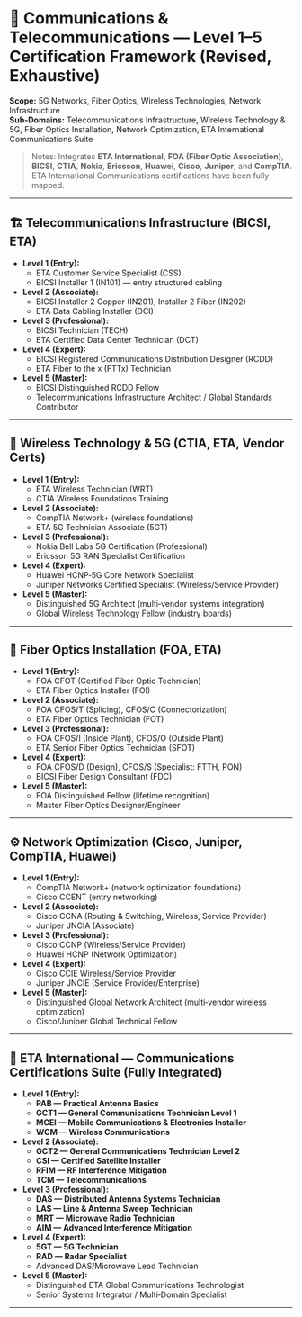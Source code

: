 # 📡 Communications & Telecommunications — Level 1–5 Certification Framework (Revised, Exhaustive)

**Scope:** 5G Networks, Fiber Optics, Wireless Technologies, Network Infrastructure  
**Sub-Domains:** Telecommunications Infrastructure, Wireless Technology & 5G, Fiber Optics Installation, Network Optimization, ETA International Communications Suite  

> Notes: Integrates **ETA International**, **FOA (Fiber Optic Association)**, **BICSI**, **CTIA**, **Nokia**, **Ericsson**, **Huawei**, **Cisco**, **Juniper**, and **CompTIA**.  
> ETA International Communications certifications have been fully mapped.

---

## 🏗️ Telecommunications Infrastructure (BICSI, ETA)
- **Level 1 (Entry):**
  - ETA Customer Service Specialist (CSS)  
  - BICSI Installer 1 (IN101) — entry structured cabling  
- **Level 2 (Associate):**
  - BICSI Installer 2 Copper (IN201), Installer 2 Fiber (IN202)  
  - ETA Data Cabling Installer (DCI)  
- **Level 3 (Professional):**
  - BICSI Technician (TECH)  
  - ETA Certified Data Center Technician (DCT)  
- **Level 4 (Expert):**
  - BICSI Registered Communications Distribution Designer (RCDD)  
  - ETA Fiber to the x (FTTx) Technician  
- **Level 5 (Master):**
  - BICSI Distinguished RCDD Fellow  
  - Telecommunications Infrastructure Architect / Global Standards Contributor  

---

## 📶 Wireless Technology & 5G (CTIA, ETA, Vendor Certs)
- **Level 1 (Entry):**
  - ETA Wireless Technician (WRT)  
  - CTIA Wireless Foundations Training  
- **Level 2 (Associate):**
  - CompTIA Network+ (wireless foundations)  
  - ETA 5G Technician Associate (5GT)  
- **Level 3 (Professional):**
  - Nokia Bell Labs 5G Certification (Professional)  
  - Ericsson 5G RAN Specialist Certification  
- **Level 4 (Expert):**
  - Huawei HCNP‑5G Core Network Specialist  
  - Juniper Networks Certified Specialist (Wireless/Service Provider)  
- **Level 5 (Master):**
  - Distinguished 5G Architect (multi‑vendor systems integration)  
  - Global Wireless Technology Fellow (industry boards)  

---

## 🔦 Fiber Optics Installation (FOA, ETA)
- **Level 1 (Entry):**
  - FOA CFOT (Certified Fiber Optic Technician)  
  - ETA Fiber Optics Installer (FOI)  
- **Level 2 (Associate):**
  - FOA CFOS/T (Splicing), CFOS/C (Connectorization)  
  - ETA Fiber Optics Technician (FOT)  
- **Level 3 (Professional):**
  - FOA CFOS/I (Inside Plant), CFOS/O (Outside Plant)  
  - ETA Senior Fiber Optics Technician (SFOT)  
- **Level 4 (Expert):**
  - FOA CFOS/D (Design), CFOS/S (Specialist: FTTH, PON)  
  - BICSI Fiber Design Consultant (FDC)  
- **Level 5 (Master):**
  - FOA Distinguished Fellow (lifetime recognition)  
  - Master Fiber Optics Designer/Engineer  

---

## ⚙️ Network Optimization (Cisco, Juniper, CompTIA, Huawei)
- **Level 1 (Entry):**
  - CompTIA Network+ (network optimization foundations)  
  - Cisco CCENT (entry networking)  
- **Level 2 (Associate):**
  - Cisco CCNA (Routing & Switching, Wireless, Service Provider)  
  - Juniper JNCIA (Associate)  
- **Level 3 (Professional):**
  - Cisco CCNP (Wireless/Service Provider)  
  - Huawei HCNP (Network Optimization)  
- **Level 4 (Expert):**
  - Cisco CCIE Wireless/Service Provider  
  - Juniper JNCIE (Service Provider/Enterprise)  
- **Level 5 (Master):**
  - Distinguished Global Network Architect (multi‑vendor wireless optimization)  
  - Cisco/Juniper Global Technical Fellow  

---

## 📡 ETA International — Communications Certifications Suite (Fully Integrated)
- **Level 1 (Entry):**
  - **PAB — Practical Antenna Basics**  
  - **GCT1 — General Communications Technician Level 1**  
  - **MCEI — Mobile Communications & Electronics Installer**  
  - **WCM — Wireless Communications**  
- **Level 2 (Associate):**
  - **GCT2 — General Communications Technician Level 2**  
  - **CSI — Certified Satellite Installer**  
  - **RFIM — RF Interference Mitigation**  
  - **TCM — Telecommunications**  
- **Level 3 (Professional):**
  - **DAS — Distributed Antenna Systems Technician**  
  - **LAS — Line & Antenna Sweep Technician**  
  - **MRT — Microwave Radio Technician**  
  - **AIM — Advanced Interference Mitigation**  
- **Level 4 (Expert):**
  - **5GT — 5G Technician**  
  - **RAD — Radar Specialist**  
  - Advanced DAS/Microwave Lead Technician  
- **Level 5 (Master):**
  - Distinguished ETA Global Communications Technologist  
  - Senior Systems Integrator / Multi‑Domain Specialist  

---
